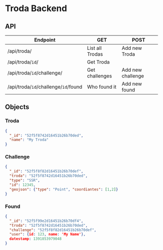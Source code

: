 Troda Backend
=============

## API

| Endpoint | GET | POST |
|----------|-----|------|
| /api/troda/ | List all Trodas | Add new Troda |
| /api/troda/`id`/ | Get Troda | |
| /api/troda/`id`/challenge/ | Get challenges | Add new challenge |
| /api/troda/`id`/challenge/`id`/found | Who found it | Add new found |

## Objects

### Troda

```json
{
  "_id": "52f5f8742d16451b26b70ded",
  "name": "My Troda"
}
```

### Challenge

```json
{
  "_id": "52f5f8f82d16451b26b70def",
  "troda": "52f5f8742d16451b26b70ded",
  "type": "SSR",
  "id": 12345,
  "geojson": {"type": "Point", "coordiantes": [1,2]}
}
```

### Found

```json
{
  "_id": "52f5f99e2d16451b26b70df4",
  "troda": "52f5f8742d16451b26b70ded",
  "challenge": "52f5f8f82d16451b26b70def",
  "user": {id: 123, name: 'My Name'},
  datestamp: 1391853979048
}
```

